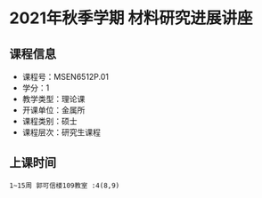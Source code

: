 # 2021年秋季学期 材料研究进展讲座 






## 课程信息

- 课程号：MSEN6512P.01
- 学分：1
- 教学类型：理论课
- 开课单位：金属所
- 课程类别：硕士
- 课程层次：研究生课程

## 上课时间

```
1~15周 郭可信楼109教室 :4(8,9)
```

